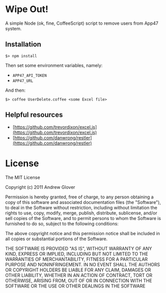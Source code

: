 # Wipe Out!

A simple Node (ok, fine, CoffeeScript) script to remove users from App47 system. 

## Installation

```
$> npm install
```

Then set some environment variables, namely:

 * `APP47_API_TOKEN`
 * `APP47_URL`

And then:

```
$> coffee UserDelete.coffee <some Excel file>
```

## Helpful resources

* [https://github.com/trevordixon/excel.js](https://github.com/trevordixon/excel.js)
* [https://github.com/danwrong/restler](https://github.com/danwrong/restler)


# License

The MIT License

Copyright (c) 2011 Andrew Glover

Permission is hereby granted, free of charge, to any person obtaining a copy of this software and associated documentation files (the "Software"), to deal in the Software without restriction, including without limitation the rights to use, copy, modify, merge, publish, distribute, sublicense, and/or sell copies of the Software, and to permit persons to whom the Software is furnished to do so, subject to the following conditions:

The above copyright notice and this permission notice shall be included in all copies or substantial portions of the Software.

THE SOFTWARE IS PROVIDED "AS IS", WITHOUT WARRANTY OF ANY KIND, EXPRESS OR IMPLIED, INCLUDING BUT NOT LIMITED TO THE WARRANTIES OF MERCHANTABILITY, FITNESS FOR A PARTICULAR PURPOSE AND NONINFRINGEMENT. IN NO EVENT SHALL THE AUTHORS OR COPYRIGHT HOLDERS BE LIABLE FOR ANY CLAIM, DAMAGES OR OTHER LIABILITY, WHETHER IN AN ACTION OF CONTRACT, TORT OR OTHERWISE, ARISING FROM, OUT OF OR IN CONNECTION WITH THE SOFTWARE OR THE USE OR OTHER DEALINGS IN THE SOFTWARE